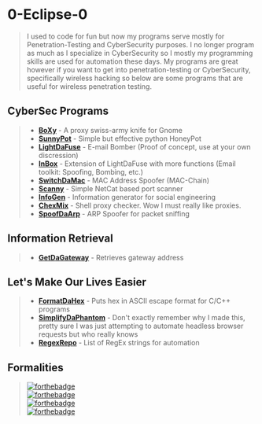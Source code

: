# **0-Eclipse-0**
>I used to code for fun but now my programs serve mostly for Penetration-Testing
and CyberSecurity purposes. I no longer program as much as I specialize
in CyberSecurity so I mostly my programming skills are used for automation
these days. My programs are great however if you want to get into penetration-testing
or CyberSecurity, specifically wireless hacking so below are some programs that
are useful for wireless penetration testing.

## CyberSec Programs
>- [**BoXy**](https://gitbub.com/0-Eclipse-0/BoXy) - A proxy swiss-army knife for Gnome
>- [**SunnyPot**](https://github.com/0-Eclipse-0/SunnyPot) - Simple but effective python HoneyPot
>- [**LightDaFuse**](https://github.com/0-Eclipse-0/LightDaFuse) - E-mail Bomber (Proof of concept, use at your own discression)
>- [**InBox**](https://github.com/0-Eclipse-0/InBox) - Extension of LightDaFuse with more functions (Email toolkit: Spoofing, Bombing, etc.)
>- [**SwitchDaMac**](https://github.com/0-Eclipse-0/SwitchDaMac) - MAC Address Spoofer (MAC-Chain)
>- [**Scanny**](https://github.com/0-Eclipse-0/Scanny) - Simple NetCat based port scanner
>- [**InfoGen**](https://github.com/0-Eclipse-0/InfoGen) - Information generator for social engineering
>- [**ChexMix**](https://github.com/0-Eclipse-0/ChexMix) - Shell proxy checker. Wow I must really like proxies.
>- [**SpoofDaArp**](https://github.com/0-Eclipse-0/SpoofDaARP) - ARP Spoofer for packet sniffing

## Information Retrieval
>- [**GetDaGateway**](https://github.com/0-Eclipse-0/GetDaGateway) - Retrieves gateway address

## Let's Make Our Lives Easier
>- [**FormatDaHex**](https://github.com/0-Eclipse-0/FormatDaHex) - Puts hex in ASCII escape format for C/C++ programs
>- [**SimplifyDaPhantom**](https://github.com/0-Eclipse-0/SimplifyDaPhantom) - Don't exactly remember why I made this, pretty sure I was just attempting to automate headless browser requests but who really knows
>- [**RegexRepo**](https://github.com/0-Eclipse-0/RegexRepo) - List of RegEx strings for automation

## Formalities
> [![forthebadge](https://forthebadge.com/images/badges/powered-by-electricity.svg)](https://forthebadge.com)\
> [![forthebadge](https://forthebadge.com/images/badges/ages-18.svg)](https://forthebadge.com)\
> [![forthebadge](https://forthebadge.com/images/badges/it-works-why.svg)](https://forthebadge.com)\
> [![forthebadge](https://forthebadge.com/images/badges/works-on-my-machine.svg)](https://forthebadge.com)
